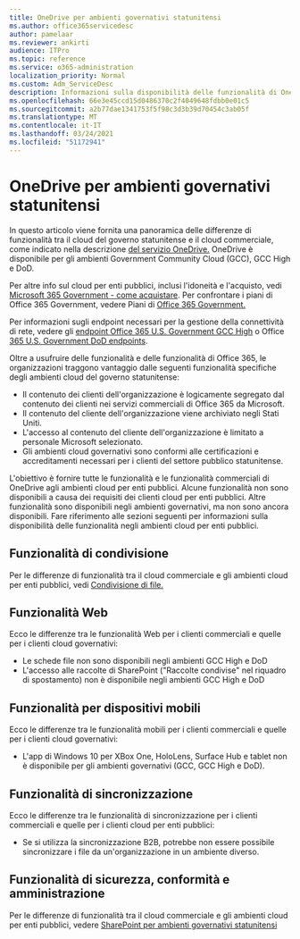 ```yaml
---
title: OneDrive per ambienti governativi statunitensi
ms.author: office365servicedesc
author: pamelaar
ms.reviewer: ankirti
audience: ITPro
ms.topic: reference
ms.service: o365-administration
localization_priority: Normal
ms.custom: Adm_ServiceDesc
description: Informazioni sulla disponibilità delle funzionalità di OneDrive per i clienti cloud del governo statunitense.
ms.openlocfilehash: 66e3e45ccd15d0486370c2f4049648fdbb0e01c5
ms.sourcegitcommit: a2b77dae1341753f5f98c3d3b39d70454c3ab05f
ms.translationtype: MT
ms.contentlocale: it-IT
ms.lasthandoff: 03/24/2021
ms.locfileid: "51172941"
---
```

# <a name="onedrive-for-us-government-environments"></a>OneDrive per ambienti governativi statunitensi

In questo articolo viene fornita una panoramica delle differenze di funzionalità tra il cloud del governo statunitense e il cloud commerciale, come indicato nella descrizione [del servizio OneDrive.](../../onedrive-for-business-service-description.md) OneDrive è disponibile per gli ambienti Government Community Cloud (GCC), GCC High e DoD. 

Per altre info sul cloud per enti pubblici, inclusi l'idoneità e l'acquisto, vedi [Microsoft 365 Government - come acquistare](./microsoft-365-government-how-to-buy.md). Per confrontare i piani di Office 365 Government, vedere Piani di [Office 365 Government.](https://www.microsoft.com/microsoft-365/government/compare-office-365-government-plans?rtc=1#EligibilityRequirements)

Per informazioni sugli endpoint necessari per la gestione della connettività di rete, vedere gli [endpoint Office 365 U.S. Government GCC High](/office365/enterprise/office-365-u-s-government-gcc-high-endpoints#sharepoint-online-and-onedrive-for-business) o Office [365 U.S. Government DoD endpoints](/office365/enterprise/office-365-u-s-government-dod-endpoints#sharepoint-online-and-onedrive-for-business).

Oltre a usufruire delle funzionalità e delle funzionalità di Office 365, le organizzazioni traggono vantaggio dalle seguenti funzionalità specifiche degli ambienti cloud del governo statunitense:

-   Il contenuto dei clienti dell'organizzazione è logicamente segregato dal contenuto dei clienti nei servizi commerciali di Office 365 da Microsoft.
-   Il contenuto del cliente dell'organizzazione viene archiviato negli Stati Uniti.
-   L'accesso al contenuto del cliente dell'organizzazione è limitato a personale Microsoft selezionato.
-   Gli ambienti cloud governativi sono conformi alle certificazioni e accreditamenti necessari per i clienti del settore pubblico statunitense.

L'obiettivo è fornire tutte le funzionalità e le funzionalità commerciali di OneDrive agli ambienti cloud per enti pubblici. Alcune funzionalità non sono disponibili a causa dei requisiti dei clienti cloud per enti pubblici. Altre funzionalità sono disponibili negli ambienti governativi, ma non sono ancora disponibili. Fare riferimento alle sezioni seguenti per informazioni sulla disponibilità delle funzionalità negli ambienti cloud per enti pubblici.

## <a name="sharing-features"></a>Funzionalità di condivisione

Per le differenze di funzionalità tra il cloud commerciale e gli ambienti cloud per enti pubblici, vedi [Condivisione di file.](./gcc-high-and-dod.md#file-sharing)

## <a name="web-features"></a>Funzionalità Web

Ecco le differenze tra le funzionalità Web per i clienti commerciali e quelle per i clienti cloud governativi:

- Le schede file non sono disponibili negli ambienti GCC High e DoD
- L'accesso alle raccolte di SharePoint ("Raccolte condivise" nel riquadro di spostamento) non è disponibile negli ambienti GCC High e DoD

## <a name="mobile-features"></a>Funzionalità per dispositivi mobili

Ecco le differenze tra le funzionalità mobili per i clienti commerciali e quelle per i clienti cloud governativi:

- L'app di Windows 10 per XBox One, HoloLens, Surface Hub e tablet non è disponibile per gli ambienti governativi (GCC, GCC High e DoD).

## <a name="sync-features"></a>Funzionalità di sincronizzazione

Ecco le differenze tra le funzionalità di sincronizzazione per i clienti commerciali e quelle per i clienti cloud per enti pubblici:

- Se si utilizza la sincronizzazione B2B, potrebbe non essere possibile sincronizzare i file da un'organizzazione in un ambiente diverso.

## <a name="security-compliance-and-administration-features"></a>Funzionalità di sicurezza, conformità e amministrazione

Per le differenze di funzionalità tra il cloud commerciale e gli ambienti cloud per enti pubblici, vedere [SharePoint per ambienti governativi statunitensi](sharepoint.md)
